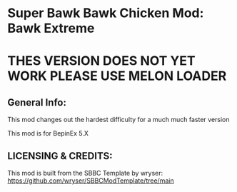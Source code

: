 # Super Bawk Bawk Chicken Mod: Bawk Extreme
# THES VERSION DOES NOT YET WORK PLEASE USE MELON LOADER
## General Info:
This mod changes out the hardest difficulty for a much much faster version

This mod is for BepinEx 5.X

## LICENSING & CREDITS:
This mod is built from the SBBC Template by wryser: https://github.com/wryser/SBBCModTemplate/tree/main
